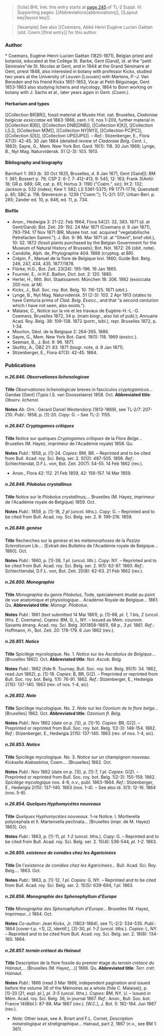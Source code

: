> [!cite] BHL link: this entry starts at [page 245](https://www.biodiversitylibrary.org/item/103860#page/255/mode/1up) of TL-2 Suppl. IV.
> Supporting pages: [[Abbreviations|abbreviations]], [[Layout key|layout key]].

> [!example] See also [[Coemans, Abbé Henri Eugène Lucien Gaëtan {std. Coem.}|first entry]] for this author

### Author

\* Coemans, Eugène-Henri-Lucien Gaëtan (1825-1871), Belgian priest and botanist, educated at the Collège St. Barbe, Gent \[Gand\], id. at the "petit Séminaire"de St. Nicolas at Gent, and in 1844 at the Grand Séminaire at Gent, priest 1848, also interested in botany with professor Kickx, studied two years at the University of Leuven \[Louvain\] with Martens, P.-J. Van Beneden and his friend Kickx 1851-1853, Vicar at Petit-Béguinage, Gent 1853-1863 also studying lichens and mycology, 1864 to Bonn working on botany with J. Sachs et al., later years again in Gent. (*Coem.*).

#### Herbarium and types

[[Collection BR|BR]], fossil material at Musée Hist. nat. Bruxelles, *Cladoniae belgicae exsiccatae* ed 1863-1866, cent. I-II, nos 1-200, further material in [[Collection B|B]], [[Collection DNB|DNB]], [[Collection K|K]], [[Collection L|L]], [[Collection M|M]], [[Collection NY|NY]], [[Collection PC|PC]], [[Collection S|S]], [[Collection UPS|UPS]]. – *Ref*.: Stizenberger, E., Flora 47(3): 42-45. 30 Jan 1864 (detailed review of *Cladoniae Belg*. Cent. I., 1863); Sayre, G., Mem. New York Bot. Gard. 19(1): 118. 30 Jun 1969; Lynge, B., Nyt Mag. Naturvidensk. 51 (2-3): 103. 1913.

#### Bibliography and biography

Barnhart 1: 363 (b. 30 Oct 1825, Bruxelles, d. 8 Jan 1871, Gent \[Gand\]); BM 1: 361; Bossert p. 79; CSP 2: 6-7, 7: 412-413, 9: 545, 12: 163; Frank 3(Anh): 18; GR p. 689; GR, cat. p. 61; Hortus 3: 1190 ("Coëm.", sic); IH 2: 132; Jackson p. 532 (index); Kew 1: 582; LS 5361-5375; PR 1771-1774; Quenstedt p. 85; SBC p. 118; Stevenson p. 1239 ("Coem."); TL-2/1: 517; Urban-Berl. p. 285; Zander ed. 10, p. 646, ed. 11, p. 734.

#### Biofile

- Anon., Hedwigia 3: 21-22. Feb 1864; Flora 54(2): 32, 383. 1871 (d. at Gent/Gand); Bot. Zeit. 29: 192. 24 Mar 1871 (Coemans d. 9 Jan 1871), 793-794. 17 Nov 1871 (BR, Musée hist. nat. acquired "vegetabilische Petrefacten Samml."); J. Bot. 9: 96. Mar 1871 (d. at "Ghent", brief obit.), 10: 32. 1872 (fossil plants purchased by the Belgian Government for the Museum of Natural History of Brussels); Bot. Not. 1872: 26 (obit. note).
- Candolle, Alph. de, Phytographie 404. 1888 (cryptog. at BR).
- Crépin, F., Manuel de la flore de Belgique lxvi. 1860; Guide Bot. Belg. 246, 247, 434, 435. 1877/1878.
- Flörke, H.G., Bot. Zeit. 23(24): 195-196. 16 Jan 1865.
- Fournier, E., *in* H.E. Baillon, Dict. bot. 2: 120. 1880.
- Hertel, H., Mitt. Bot. Staatssamml. München 18: 306. 1982 (exsiccata 200 nos. at M).
- Kickx, J., Bull. Soc. roy. Bot. Belg. 10: 116-125. 1871 (obit.).
- Lynge, B., Nyt Mag. Naturvidensk. 51 (2-3): 103. 2 Apr 1913 (states to have Centuria prima of *Clad. Belg. Exsicc.*, and that "a second centurion which I have not seen, also exists.").
- Malaise, C., Notice sur la vie et les travaux de Eugène-H.-L.-G. Coemans, Bruxelles 1872, 34 p. (main biogr., also list of publ.); Annuaire Acad. Roy. Belg. 38: 109-138. 1872 (portr., bibl.), repr. Bruxelles 1872, p. 1-34.
- Mourlon, Géol. de la Belgique 2: 264-265. 1886.
- Sayre, G., Mem. New York Bot. Gard. 19(1): 118. 1969 (exsicc.).
- Seeman, B., J. Bot. 9: 96. 1871.
- Skofitz, A., ÖBZ 21: 83. 1871 (biogr. note, d. 9 Jan 1871).
- Stizenberger, E., Flora 47(3): 42-45. 1864.

### Publications

##### n.26.846. Observationes lichenologicae

**Title**
*Observationes lichenologicae* breves in fasciculos *cryptogamicos*... Gandae \[Gent\] (Typis I.S. van Doosselaere) 1858. Oct.
**Abbreviated title**: *Observ. lichenol.*

**Notes**
*Ab. Orn.*: Gerard Daniel Westendorp (1813-1869), see TL-2/7: 207-210.
*Publ*.: 1858, p. \[1\]-20. *Copy*: G. – See TL-2: 1155.

##### n.26.847. Cryptogames critiques

**Title**
Notice sur quelques *Cryptogames critiques* de la *Flore Belge*... Bruxelles (M. Hayez, imprimeur de l'Académie royale) 1858. Qu.

**Notes**
*Publ*.: 1858, p. \[1\]-24. *Copies*: BM, BR. – Reprinted and to be cited from Bull. Acad. roy. Sci. Belg. ser. 2. 5(12): 487-505. 1858.
*Ref*.: Schlechtendal, D.F.L. von, Bot. Zeit. 20(7): 54-55. 14 Feb 1862 (rev.).
- Anon., Flora 42: 112. 21 Feb 1859, 42: 156-157. 14 Mar 1859.

##### n.26.848. Pilobolus crystallinus

**Title**
Notice sur le *Pilobolus crystallinus*;... Bruxelles (M. Hayez, imprimeur de l'Académie royale de Belgique) 1859. Oct.

**Notes**
*Publ*.: 1859, p. \[1\]-18, *2 pl* (uncol. liths.). *Copy*: G. – Reprinted and to be cited from Bull. Acad. roy. Sci. Belg. ser. 2. 8: 199-216. 1859.

##### n.26.849. genèse

**Title**
Recherches sur la *genèse* et les *métamorphoses* de la *Peziza Sclerotiorum* Lib.... \[Extrait des Bulletins de l'Académie royale de Belgique... 1860\]. Oct.

**Notes**
*Publ*.: 1860, p. \[1\]-38, *1 pl*. (uncol. lith.). *Copy*: NY. – Reprinted and to be cited from Bull. Acad. roy. Sci. Belg. ser. 2. 9(1): 62-97. 1860.
*Ref*.: Schlechtendal, D.F.L. von, Bot. Zeit. 20(8): 62-63. 21 Feb 1862 (rev.).

##### n.26.850. Monographie

**Title**
*Monographie* du genre *Pilobolus*, Tode, spécialement étudié au point de vue anatomique et physiologique... Académie Royale de Belgique... 1861. Qu.
**Abbreviated title**: *Monogr. Pilobolus*.

**Notes**
*Publ*.: 1861 (text submitted 14 Mai 1861), p. \[1\]-68, *pl. 1, 1 bis, 2* (uncol. liths. E. Coemans).
*Copies*: BM, G, L, NY. – Issued as Mém. couronn. Savants étrang. Acad. roy. Sci. Belg. 30(1858-1861), 68 p., *3 pl*. 1861.
*Ref*.: Hoffmann, H., Bot. Zeit. 20: 178-179. 6 Jun 1862 (rev.).

##### n.26.851. Notice

**Title**
Spicilège mycologique. No. 1. *Notice* sur *les Ascobolus de Belgique*... \[Bruxelles 1862\]. Oct.
**Abbreviated title**: *Not. Ascob. Belg.*

**Notes**
*Publ*.: 1862 (fide R. Tournay, Bull. Soc. roy. bot. Belg. 95(1): 34. 1962, read Jun 1862), p. \[1\]-18. *Copies*: B, BR, G(2). – Preprinted or reprinted from Bull. Soc. roy. bot. Belg. 1(1): 76-91. 1862.
*Ref*.: Stizenberger, E., Hedwigia 2(15): 137-140. 1863 (rev. of nos. 1-4, sic).

##### n.26.852. Note

**Title**
Spicilège mycologique. No. 2. *Note* sur les *Ozonium de la flore belge*... \[Bruxelles\] 1862. Oct.
**Abbreviated title**: *Ozonium fl. Belg.*

**Notes**
*Publ*.: Nov 1862 (date on p. \[1\]), p. \[1\]-10. *Copies*: BR, G(2). – Preprinted or reprinted from Bull. Soc. roy. bot. Belg. 1(2-3): 148-154. 1862.
*Ref*.: Stizenberger, E., Hedwigia 2(15): 137-140. 1863 (rev. of nos. 1-4, sic).

##### n.26.853. Notice

**Title**
Spicilège mycologique. No. 3. *Notice* sur un champignon nouveau: *Kickxella Alabastrina*, Coem.... \[Bruxelles\] 1862. Oct.

**Notes**
*Publ*.: Nov 1862 (date on p. \[1\]), p. \[1\]-7, *1 pl. Copies*: G(2). – Preprinted or reprinted from Bull. Soc. roy. bot. Belg. 1(2-3): 155-159. 1862.
*Spicilège mycologique* nos. 4-8, n.v., publ. 1863-1864.
*Ref*.: Stizenberger, E., Hedwigia 2(15): 137-140. 1863 (nos. 1-4). – See also id. 3(1): 12-16. 1864 (nos. 5-8).

##### n.26.854. Quelques Hyphomycètes nouveaux

**Title**
*Quelques Hyphomycètes nouveaux*. 1-re Notice. I. Mortierella polycephala et II. Martensella pectinata... \[Bruxelles (impr. de M. Hayez) 1863\]. Oct.

**Notes**
*Publ*.: 1863, p. \[1\]-11, *pl. 1-2* (uncol. liths.). *Copy*: G. – Reprinted and to be cited from Bull. Acad. roy. Sci. Belg. ser. 2. 15(4): 536-544, *pl. 1-2.* 1863.

##### n.26.855. existence de conidies chez les Agaricinées

**Title**
De l'*existence de conidies chez les Agaricinées*... Bull. Acad. Sci. Roy. Belg.... 1863. Oct.

**Notes**
*Publ*.: 1863, p. \[1\]-12, *1 pl*. *Copies*: G, NY. – Reprinted and to be cited from Bull. Acad. roy. Sci. Belg. ser. 2. 15(5): 639-694, *1 pl*. 1863.

##### n.26.856. Monographie des Sphenophyllum d'Europe

**Title**
*Monographie des Sphenophyllum d'Europe*... Bruxelles (M. Hayez, Imprimeur...) 1864. Oct.

**Notes**
*Co-author*: Jean Kickx, Jr. (1803-1864), see TL-2/2: 534-535.
*Publ*.: 1864 \[cover-t.p. =1\], \[2, identif.\], \[3\]-30, *pl. 1-2* (uncol. liths.). *Copies*: L, NY. – Reprinted and to be cited from Bull. Acad. roy. Sci. Belg. ser. 2. 18(8): 134-160. 1864.

##### n.26.857. terrain crétacé du Hainaut

**Title**
Description de la flore fossile du premier étage du *terrain crétacé du Hainaut*,... \[Bruxelles (M. Hayez,...)\] 1866. Qu.
**Abbreviated title**: *Terr. crét. Hainaut*.

**Notes**
*Publ*.: 1866 (read 3 Mar 1866, independent pagination and issued before the volume 36 of the Mémoires as a whole (fide C. Malaise)), p. \[1\]-20 \[21, expl. pl.\], *pl. 3-5* (uncol. liths.).
*Copies*: BM, NY, U. – Issued *in* Mém. Acad. roy. Sci. Belg. 36, in journal 1867.
*Ref*.: Anon., Bull. Soc. bot. France 14(Bibl.): 87-88. Mai 1867 (rev.). \[W.C.\], J. Bot. 5: 182-184. Jun 1867 (rev.).
- *Note*: Other issue, see A. Briart and F.L. Cornet, *Description minéralogique et stratigraphique*... Hainaut, part 2, 1867 (n.v., see BM 1: 361).

